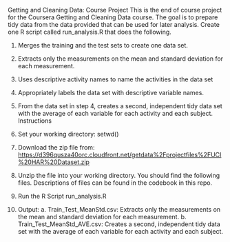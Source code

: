 Getting and Cleaning Data: Course Project
This is the end of course project for the Coursera Getting and Cleaning Data course.  The goal is to prepare tidy data from the data provided that can be used for later analysis. 
Create one R script called run_analysis.R that does the following.
1) Merges the training and the test sets to create one data set.
2) Extracts only the measurements on the mean and standard deviation for each measurement.
3) Uses descriptive activity names to name the activities in the data set
4) Appropriately labels the data set with descriptive variable names.
5) From the data set in step 4, creates a second, independent tidy data set with the average of each variable for each activity and each subject.
Instructions
1) Set your working directory:  setwd()
2) Download the zip file from: https://d396qusza40orc.cloudfront.net/getdata%2Fprojectfiles%2FUCI%20HAR%20Dataset.zip
3) Unzip the file into your working directory.  You should find the following files.  Descriptions of files can be found in the codebook in this repo.

4) Run the R Script run_analysis.R
5) Output:
a. Train_Test_MeanStd.csv: Extracts only the measurements on the mean and standard deviation for each measurement.
b. Train_Test_MeanStd_AVE.csv: Creates a second, independent tidy data set with the average of each variable for each activity and each subject.



